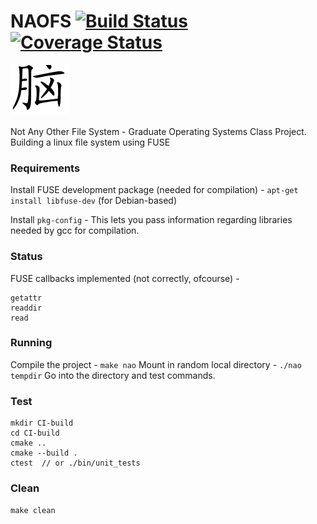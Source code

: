 # NAOFS [![Build Status](https://travis-ci.org/NAO-CS270/NAOFS.svg?branch=master)](https://travis-ci.org/NAO-CS270/NAOFS) [![Coverage Status](https://coveralls.io/repos/github/NAO-CS270/NAOFS/badge.svg?branch=master)](https://coveralls.io/github/NAO-CS270/NAOFS?branch=master)
![](images/nao.png)


Not Any Other File System - Graduate Operating Systems Class Project. Building a linux file system using FUSE

### Requirements
Install FUSE development package (needed for compilation) -
`apt-get install libfuse-dev` (for Debian-based)

Install `pkg-config` -
This lets you pass information regarding libraries needed by gcc for compilation.

### Status
FUSE callbacks implemented (not correctly, ofcourse) -
```
getattr
readdir
read
```

### Running
Compile the project - `make nao`
Mount in random local directory - `./nao tempdir`
Go into the directory and test commands.

### Test
```
mkdir CI-build
cd CI-build
cmake ..
cmake --build .
ctest  // or ./bin/unit_tests
```

### Clean
`make clean`

